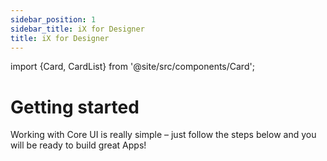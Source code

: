 ```yaml
---
sidebar_position: 1
sidebar_title: iX for Designer
title: iX for Designer
---
```


import {Card, CardList} from '@site/src/components/Card';

# Getting started

<div style={{ width: '30%', marginBottom: '2rem', color: 'var(--theme-color-contrast-text)'}}> 
Working with Core UI is really simple – just follow the steps below and you will be ready to build great Apps!
</div>

<CardList>
  <Card label="Installation" isPrimary={true} link="installation/artifactory" icon="disk" />
  <Card label="Theming & Styling" link="theming/theming-and-styling" icon="ink-pen"/>
  <Card label="Controls" link="controls/navigation/basic-navigation" icon="library" />
  <Card label="Icon Library" link="icon-library/icons" icon="heart"/>
  <Card label="UX Design" link="ux-design/overview" icon="image" />
  <Card label="Language" link="language/basics" icon="language" />
  <Card label="Report an issue" link="https://***REMOVED***/***REMOVED***/core-ui/core-ui/-/issues" icon="about" />
  <Card label="FAQ" link="faq" icon="question" />
</CardList>
